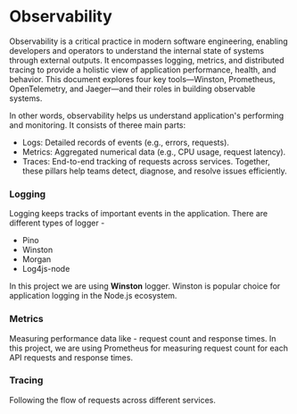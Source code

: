 # Observability

Observability is a critical practice in modern software engineering, enabling developers and operators to understand the internal state of systems through external outputs. It encompasses logging, metrics, and distributed tracing to provide a holistic view of application performance, health, and behavior. This document explores four key tools—Winston, Prometheus, OpenTelemetry, and Jaeger—and their roles in building observable systems.

In other words, observability helps us understand application's performing and monitoring. It consists of theree main parts:
 * Logs: Detailed records of events (e.g., errors, requests).
 * Metrics: Aggregated numerical data (e.g., CPU usage, request latency). 
 * Traces: End-to-end tracking of requests across services.
Together, these pillars help teams detect, diagnose, and resolve issues efficiently.

### Logging

Logging keeps tracks of important events in the application. There are different types of logger - 
 * Pino
 * Winston
 * Morgan
 * Log4js-node

In this project we are using **Winston** logger. Winston is popular choice for application logging in the Node.js ecosystem.


### Metrics

Measuring performance data like - request count and response times. In this project, we are using Prometheus for measuring request count for each API requests and response times.


### Tracing

Following the flow of requests across different services.



